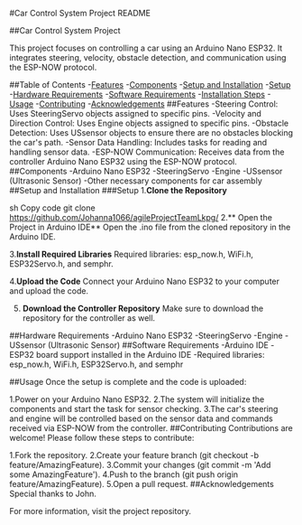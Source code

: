 #Car Control System Project README

##Car Control System Project

This project focuses on controlling a car using an Arduino Nano ESP32. It integrates steering, velocity, obstacle detection, and communication using the ESP-NOW protocol.

##Table of Contents
-[Features](#features)
-[Components](#components)
-[Setup and Installation](#setup-and-installation)
   -[Setup](#setup)
   -[Hardware Requirements](#hardware-requirements)
   -[Software Requirements](#software-requrements)
   -[Installation Steps](#installation-step)
-[Usage](#usage)
-[Contributing](#contributing)
-[Acknowledgements](#acknowledgements)
##Features
-Steering Control: Uses SteeringServo objects assigned to specific pins.
-Velocity and Direction Control: Uses Engine objects assigned to specific pins.
-Obstacle Detection: Uses USsensor objects to ensure there are no obstacles blocking the car's path.
-Sensor Data Handling: Includes tasks for reading and handling sensor data.
-ESP-NOW Communication: Receives data from the controller Arduino Nano ESP32 using the ESP-NOW protocol.
##Components
-Arduino Nano ESP32
-SteeringServo
-Engine
-USsensor (Ultrasonic Sensor)
-Other necessary components for car assembly
##Setup and Installation
###Setup
1.**Clone the Repository**

sh
Copy code
git clone https://github.com/Johanna1066/agileProjectTeamLkpg/
2.** Open the Project in Arduino IDE**
Open the .ino file from the cloned repository in the Arduino IDE.

3.**Install Required Libraries**
Required libraries: esp_now.h, WiFi.h, ESP32Servo.h, and semphr.

4.**Upload the Code**
Connect your Arduino Nano ESP32 to your computer and upload the code.

5. **Download the Controller Repository**
Make sure to download the repository for the controller as well.

##Hardware Requirements
-Arduino Nano ESP32
-SteeringServo
-Engine
-USsensor (Ultrasonic Sensor)
##Software Requirements
-Arduino IDE
-ESP32 board support installed in the Arduino IDE
-Required libraries: esp_now.h, WiFi.h, ESP32Servo.h, and semphr


##Usage
Once the setup is complete and the code is uploaded:

1.Power on your Arduino Nano ESP32.
2.The system will initialize the components and start the task for sensor checking.
3.The car's steering and engine will be controlled based on the sensor data and commands received via ESP-NOW from the controller.
##Contributing
Contributions are welcome! Please follow these steps to contribute:

1.Fork the repository.
2.Create your feature branch (git checkout -b feature/AmazingFeature).
3.Commit your changes (git commit -m 'Add some AmazingFeature').
4.Push to the branch (git push origin feature/AmazingFeature).
5.Open a pull request.
##Acknowledgements
Special thanks to John.

For more information, visit the project repository.

